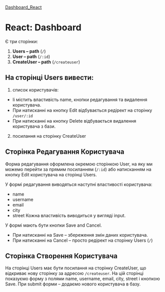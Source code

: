 [Dashboard_React](https://nataliapylypenko.github.io/Dashboard_React/)

# React: Dashboard

Є три сторінки:

1. **Users – path** (`/`)
2. **User – path** (`/:id`)
3. **CreateUser – path** (`/createuser`)

## На сторінці Users вивести:

 1. список користувачів:
 - li містить властивість name, кнопки редагування та видалення користувача.
 - При натисканні на кнопку Edit відбувається редірект на сторінку `/user/:id`
 - При натисканні на кнопку Delete відбувається видалення користувача з бази.
 2. посилання на сторінку CreateUser

## Сторінка Редагування Користувача

Форма редагування оформлена окремою сторінкою User, на яку ми можемо перейти
за прямим посиланням (`/:id`) або натисканням на кнопку Edit користувача на сторінці Users.

У формі редагування виводяться наступні властивості користувача:
 - name
 - username
 - email
 - city
 - street
Кожна властивість виводиться у вигляді input.

У формі мають бути кнопки Save and Cancel.
 - При натисканні на Save – збереження змін даних користувача.
 - При натисканні на Cancel – просто редірект на сторінку Users (`/`)

## Сторінка Створення Користувача

На сторінці Users має бути посилання на сторінку CreateUser, що відкриває нову сторінку
за адресою `/createuser`. На цій сторінці показуємо форму з полями name, username, email,
city, street і кнопкою Save. При submit форми – додаємо нового користувача в базу.